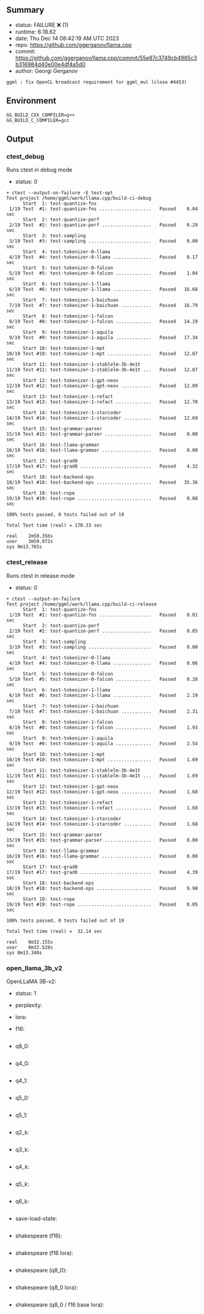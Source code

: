 ## Summary

- status:  FAILURE ❌ (1)
- runtime: 6:18.62
- date:    Thu Dec 14 08:42:19 AM UTC 2023
- repo:    https://github.com/ggerganov/llama.cpp
- commit:  https://github.com/ggerganov/llama.cpp/commit/55e87c3749cb4985c3b316984d40e00e4df4a5d0
- author:  Georgi Gerganov
```
ggml : fix OpenCL broadcast requirement for ggml_mul (close #4453)
```

## Environment

```
GG_BUILD_CXX_COMPILER=g++
GG_BUILD_C_COMPILER=gcc
```

## Output

### ctest_debug

Runs ctest in debug mode
- status: 0
```
+ ctest --output-on-failure -E test-opt
Test project /home/ggml/work/llama.cpp/build-ci-debug
      Start  1: test-quantize-fns
 1/19 Test  #1: test-quantize-fns ...................   Passed    0.04 sec
      Start  2: test-quantize-perf
 2/19 Test  #2: test-quantize-perf ..................   Passed    0.29 sec
      Start  3: test-sampling
 3/19 Test  #3: test-sampling .......................   Passed    0.00 sec
      Start  4: test-tokenizer-0-llama
 4/19 Test  #4: test-tokenizer-0-llama ..............   Passed    0.17 sec
      Start  5: test-tokenizer-0-falcon
 5/19 Test  #5: test-tokenizer-0-falcon .............   Passed    1.04 sec
      Start  6: test-tokenizer-1-llama
 6/19 Test  #6: test-tokenizer-1-llama ..............   Passed   16.68 sec
      Start  7: test-tokenizer-1-baichuan
 7/19 Test  #7: test-tokenizer-1-baichuan ...........   Passed   16.79 sec
      Start  8: test-tokenizer-1-falcon
 8/19 Test  #8: test-tokenizer-1-falcon .............   Passed   14.19 sec
      Start  9: test-tokenizer-1-aquila
 9/19 Test  #9: test-tokenizer-1-aquila .............   Passed   17.34 sec
      Start 10: test-tokenizer-1-mpt
10/19 Test #10: test-tokenizer-1-mpt ................   Passed   12.87 sec
      Start 11: test-tokenizer-1-stablelm-3b-4e1t
11/19 Test #11: test-tokenizer-1-stablelm-3b-4e1t ...   Passed   12.87 sec
      Start 12: test-tokenizer-1-gpt-neox
12/19 Test #12: test-tokenizer-1-gpt-neox ...........   Passed   12.89 sec
      Start 13: test-tokenizer-1-refact
13/19 Test #13: test-tokenizer-1-refact .............   Passed   12.70 sec
      Start 14: test-tokenizer-1-starcoder
14/19 Test #14: test-tokenizer-1-starcoder ..........   Passed   12.69 sec
      Start 15: test-grammar-parser
15/19 Test #15: test-grammar-parser .................   Passed    0.00 sec
      Start 16: test-llama-grammar
16/19 Test #16: test-llama-grammar ..................   Passed    0.00 sec
      Start 17: test-grad0
17/19 Test #17: test-grad0 ..........................   Passed    4.32 sec
      Start 18: test-backend-ops
18/19 Test #18: test-backend-ops ....................   Passed   35.36 sec
      Start 19: test-rope
19/19 Test #19: test-rope ...........................   Passed    0.08 sec

100% tests passed, 0 tests failed out of 19

Total Test time (real) = 170.33 sec

real	2m50.356s
user	3m59.972s
sys	0m13.765s
```

### ctest_release

Runs ctest in release mode
- status: 0
```
+ ctest --output-on-failure
Test project /home/ggml/work/llama.cpp/build-ci-release
      Start  1: test-quantize-fns
 1/19 Test  #1: test-quantize-fns ...................   Passed    0.01 sec
      Start  2: test-quantize-perf
 2/19 Test  #2: test-quantize-perf ..................   Passed    0.05 sec
      Start  3: test-sampling
 3/19 Test  #3: test-sampling .......................   Passed    0.00 sec
      Start  4: test-tokenizer-0-llama
 4/19 Test  #4: test-tokenizer-0-llama ..............   Passed    0.06 sec
      Start  5: test-tokenizer-0-falcon
 5/19 Test  #5: test-tokenizer-0-falcon .............   Passed    0.28 sec
      Start  6: test-tokenizer-1-llama
 6/19 Test  #6: test-tokenizer-1-llama ..............   Passed    2.19 sec
      Start  7: test-tokenizer-1-baichuan
 7/19 Test  #7: test-tokenizer-1-baichuan ...........   Passed    2.31 sec
      Start  8: test-tokenizer-1-falcon
 8/19 Test  #8: test-tokenizer-1-falcon .............   Passed    1.93 sec
      Start  9: test-tokenizer-1-aquila
 9/19 Test  #9: test-tokenizer-1-aquila .............   Passed    2.54 sec
      Start 10: test-tokenizer-1-mpt
10/19 Test #10: test-tokenizer-1-mpt ................   Passed    1.69 sec
      Start 11: test-tokenizer-1-stablelm-3b-4e1t
11/19 Test #11: test-tokenizer-1-stablelm-3b-4e1t ...   Passed    1.69 sec
      Start 12: test-tokenizer-1-gpt-neox
12/19 Test #12: test-tokenizer-1-gpt-neox ...........   Passed    1.68 sec
      Start 13: test-tokenizer-1-refact
13/19 Test #13: test-tokenizer-1-refact .............   Passed    1.68 sec
      Start 14: test-tokenizer-1-starcoder
14/19 Test #14: test-tokenizer-1-starcoder ..........   Passed    1.68 sec
      Start 15: test-grammar-parser
15/19 Test #15: test-grammar-parser .................   Passed    0.00 sec
      Start 16: test-llama-grammar
16/19 Test #16: test-llama-grammar ..................   Passed    0.00 sec
      Start 17: test-grad0
17/19 Test #17: test-grad0 ..........................   Passed    4.39 sec
      Start 18: test-backend-ops
18/19 Test #18: test-backend-ops ....................   Passed    9.90 sec
      Start 19: test-rope
19/19 Test #19: test-rope ...........................   Passed    0.05 sec

100% tests passed, 0 tests failed out of 19

Total Test time (real) =  32.14 sec

real	0m32.155s
user	0m32.528s
sys	0m13.340s
```
### open_llama_3b_v2

OpenLLaMA 3B-v2:
- status: 1
- perplexity:

- lora:

- f16: 
```

```
- q8_0:
```

```
- q4_0:
```

```
- q4_1:
```

```
- q5_0:
```

```
- q5_1:
```

```
- q2_k:
```

```
- q3_k:
```

```
- q4_k:
```

```
- q5_k:
```

```
- q6_k:
```

```
- save-load-state: 
```

```
- shakespeare (f16):
```

```
- shakespeare (f16 lora):
```

```
- shakespeare (q8_0):
```

```
- shakespeare (q8_0 lora):
```

```
- shakespeare (q8_0 / f16 base lora):
```

```
